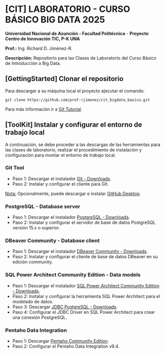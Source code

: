 # [CIT] LABORATORIO - CURSO BÁSICO BIG DATA 2025

**Universidad Nacional de Asunción - Facultad Politécnica** - **Proyecto Centro de Innovación TIC, P-K UNA**

**Prof.:** Ing. Richard D. Jiménez-R.

**Descripción:** Repositorio para las Clases de Laboratorio del Curso Básico de Introducción a Big Data.


## [GettingStarted] Clonar el repositorio
Para descargar a su máquina local el proyecto ejecutar el comando:

```
git clone https://github.com/prof-rjimenez/cit_bigdata_basico.git
```
Para más información ir a [Git Tutorial](https://www.w3schools.com/git/default.asp). 

## [ToolKit] Instalar y configurar el entorno de trabajo local

A continuación, se debe proceder a las descargas de las herramientas para las clases de laboratorio, realizar el procedimiento de instalación y configuración para montar el entorno de trabajo local.

### Git Tool

- Paso 1: Descargar el instalador [Git - Downloads](https://git-scm.com/downloads). 
- Paso 2: Instalar y configurar el cliente para Git.

<u>Nota:</u> Opcionalmente, puede descargar e instalar [GitHub Desktop](https://github.com/apps/desktop).

### PostgreSQL - Database server

- Paso 1: Descargar el instalador [PostgreSQL - Downloads](https://www.postgresql.org/download/).
- Paso 2: Instalar y configurar el servidor de base de datos PostgreSQL versión 15.x o superior.

### DBeaver Community - Database client

- Paso 1: Descargar el instalador [DBeaver Community - Downloads](https://dbeaver.io/download/).
- Paso 2: Instalar y configurar el cliente de base de datos DBeaver en su edición community.

### SQL Power Architect Community Edition - Data models

- Paso 1: Descargar el instalador [SQL Power Architect Community Edition - Downloads](https://bestofbi.com/architect-download/).
- Paso 2: Instalar y configurar la herramienta SQL Power Architect para el modelado de datos.
- Paso 3: Descargar [JDBC PostgreSQL - Downloads](https://jdbc.postgresql.org/download/).
- Paso 4: Configurar el JDBC Driver en SQL Power Architect para crear una conexión PostgreSQL.

### Pentaho Data Integration

- Paso 1: Descargar [Pentaho Community Edition](https://www.hitachivantara.com/en-us/products/pentaho-plus-platform/data-integration-analytics/pentaho-community-edition.html).
- Paso 2: Configurar el Pentaho Data Integration v9.4.
